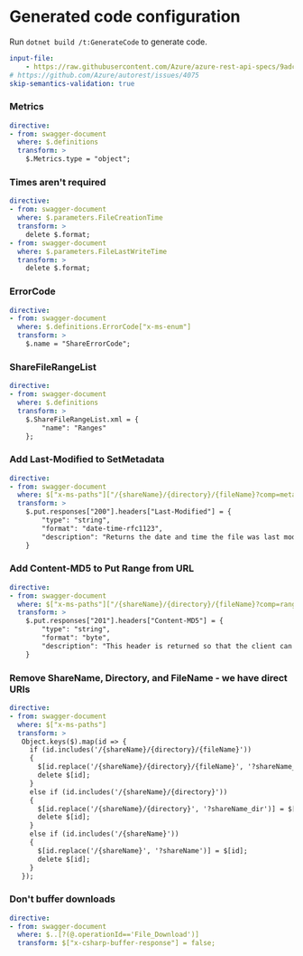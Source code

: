 # Generated code configuration

Run `dotnet build /t:GenerateCode` to generate code.

``` yaml
input-file:
    - https://raw.githubusercontent.com/Azure/azure-rest-api-specs/9adc7d27401256b1c9baa6ab90dccb32e8ea255c/specification/storage/data-plane/Microsoft.FileStorage/preview/2020-10-02/file.json
# https://github.com/Azure/autorest/issues/4075
skip-semantics-validation: true
```

### Metrics
``` yaml
directive:
- from: swagger-document
  where: $.definitions
  transform: >
    $.Metrics.type = "object";
```

### Times aren't required
``` yaml
directive:
- from: swagger-document
  where: $.parameters.FileCreationTime
  transform: >
    delete $.format;
- from: swagger-document
  where: $.parameters.FileLastWriteTime
  transform: >
    delete $.format;
```

### ErrorCode
``` yaml
directive:
- from: swagger-document
  where: $.definitions.ErrorCode["x-ms-enum"]
  transform: >
    $.name = "ShareErrorCode";
```

### ShareFileRangeList
``` yaml
directive:
- from: swagger-document
  where: $.definitions
  transform: >
    $.ShareFileRangeList.xml = {
        "name": "Ranges"
    };
```

### Add Last-Modified to SetMetadata
``` yaml
directive:
- from: swagger-document
  where: $["x-ms-paths"]["/{shareName}/{directory}/{fileName}?comp=metadata"]
  transform: >
    $.put.responses["200"].headers["Last-Modified"] = {
        "type": "string",
        "format": "date-time-rfc1123",
        "description": "Returns the date and time the file was last modified. Any operation that modifies the file, including an update of the file's metadata or properties, changes the last-modified time of the file."
    }
```

### Add Content-MD5 to Put Range from URL
``` yaml
directive:
- from: swagger-document
  where: $["x-ms-paths"]["/{shareName}/{directory}/{fileName}?comp=range&fromURL"]
  transform: >
    $.put.responses["201"].headers["Content-MD5"] = {
        "type": "string",
        "format": "byte",
        "description": "This header is returned so that the client can check for message content integrity. The value of this header is computed by the File service; it is not necessarily the same value as may have been specified in the request headers."
    }
```

### Remove ShareName, Directory, and FileName - we have direct URIs
``` yaml
directive:
- from: swagger-document
  where: $["x-ms-paths"]
  transform: >
   Object.keys($).map(id => {
     if (id.includes('/{shareName}/{directory}/{fileName}'))
     {
       $[id.replace('/{shareName}/{directory}/{fileName}', '?shareName_dir_file')] = $[id];
       delete $[id];
     }
     else if (id.includes('/{shareName}/{directory}'))
     {
       $[id.replace('/{shareName}/{directory}', '?shareName_dir')] = $[id];
       delete $[id];
     }
     else if (id.includes('/{shareName}'))
     {
       $[id.replace('/{shareName}', '?shareName')] = $[id];
       delete $[id];
     }
   });
```

### Don't buffer downloads

``` yaml
directive:
- from: swagger-document
  where: $..[?(@.operationId=='File_Download')]
  transform: $["x-csharp-buffer-response"] = false;
```